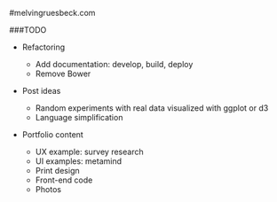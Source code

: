 #melvingruesbeck.com

###TODO

- Refactoring
  - Add documentation: develop, build, deploy
  - Remove Bower

- Post ideas
  - Random experiments with real data visualized with ggplot or d3
  - Language simplification 

- Portfolio content
  - UX example: survey research
  - UI examples: metamind
  - Print design
  - Front-end code
  - Photos
